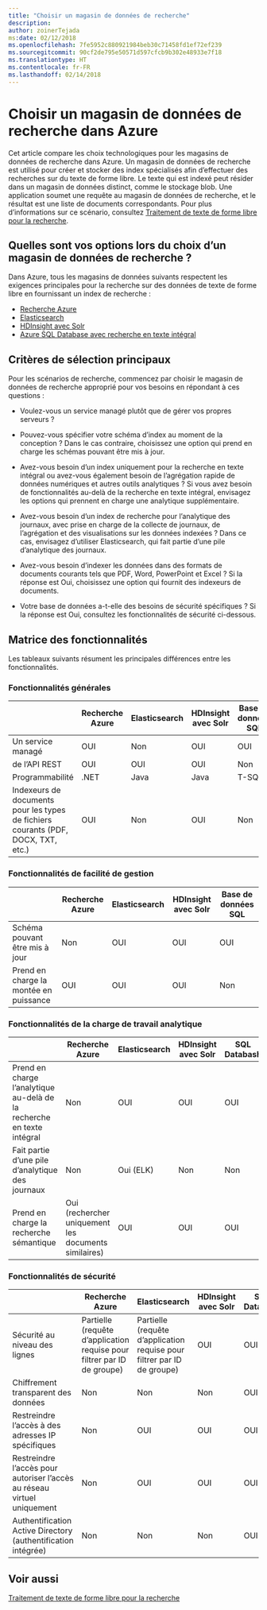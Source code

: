 ```yaml
---
title: "Choisir un magasin de données de recherche"
description: 
author: zoinerTejada
ms:date: 02/12/2018
ms.openlocfilehash: 7fe5952c880921984beb30c71458fd1ef72ef239
ms.sourcegitcommit: 90cf2de795e50571d597cfcb9b302e48933e7f18
ms.translationtype: HT
ms.contentlocale: fr-FR
ms.lasthandoff: 02/14/2018
---
```

# <a name="choosing-a-search-data-store-in-azure"></a>Choisir un magasin de données de recherche dans Azure

Cet article compare les choix technologiques pour les magasins de données de recherche dans Azure. Un magasin de données de recherche est utilisé pour créer et stocker des index spécialisés afin d’effectuer des recherches sur du texte de forme libre. Le texte qui est indexé peut résider dans un magasin de données distinct, comme le stockage blob. Une application soumet une requête au magasin de données de recherche, et le résultat est une liste de documents correspondants. Pour plus d’informations sur ce scénario, consultez [Traitement de texte de forme libre pour la recherche](../scenarios/search.md). 

## <a name="what-are-your-options-when-choosing-a-search-data-store"></a>Quelles sont vos options lors du choix d’un magasin de données de recherche ?
Dans Azure, tous les magasins de données suivants respectent les exigences principales pour la recherche sur des données de texte de forme libre en fournissant un index de recherche :
- [Recherche Azure](/azure/search/search-what-is-azure-search)
- [Elasticsearch](https://azuremarketplace.microsoft.com/marketplace/apps/elastic.elasticsearch?tab=Overview)
- [HDInsight avec Solr](/azure/hdinsight/hdinsight-hadoop-solr-install-linux)
- [Azure SQL Database avec recherche en texte intégral](/sql/relational-databases/search/full-text-search)


## <a name="key-selection-criteria"></a>Critères de sélection principaux

Pour les scénarios de recherche, commencez par choisir le magasin de données de recherche approprié pour vos besoins en répondant à ces questions :

- Voulez-vous un service managé plutôt que de gérer vos propres serveurs ?

- Pouvez-vous spécifier votre schéma d’index au moment de la conception ? Dans le cas contraire, choisissez une option qui prend en charge les schémas pouvant être mis à jour.

- Avez-vous besoin d’un index uniquement pour la recherche en texte intégral ou avez-vous également besoin de l’agrégation rapide de données numériques et autres outils analytiques ? Si vous avez besoin de fonctionnalités au-delà de la recherche en texte intégral, envisagez les options qui prennent en charge une analytique supplémentaire.

- Avez-vous besoin d’un index de recherche pour l’analytique des journaux, avec prise en charge de la collecte de journaux, de l’agrégation et des visualisations sur les données indexées ? Dans ce cas, envisagez d’utiliser Elasticsearch, qui fait partie d’une pile d’analytique des journaux.

- Avez-vous besoin d’indexer les données dans des formats de documents courants tels que PDF, Word, PowerPoint et Excel ? Si la réponse est Oui, choisissez une option qui fournit des indexeurs de documents.

- Votre base de données a-t-elle des besoins de sécurité spécifiques ? Si la réponse est Oui, consultez les fonctionnalités de sécurité ci-dessous.

## <a name="capability-matrix"></a>Matrice des fonctionnalités

Les tableaux suivants résument les principales différences entre les fonctionnalités.

### <a name="general-capabilities"></a>Fonctionnalités générales
| | Recherche Azure | Elasticsearch | HDInsight avec Solr | Base de données SQL | 
| --- | --- | --- | --- | --- | 
| Un service managé | OUI | Non  | OUI | OUI |  
| de l’API REST | OUI | OUI | OUI | Non  |
| Programmabilité | .NET | Java | Java | T-SQL | 
| Indexeurs de documents pour les types de fichiers courants (PDF, DOCX, TXT, etc.) | OUI | Non  | OUI | Non  |

### <a name="manageability-capabilities"></a>Fonctionnalités de facilité de gestion
| | Recherche Azure | Elasticsearch | HDInsight avec Solr | Base de données SQL | 
| --- | --- | --- | --- | --- |
| Schéma pouvant être mis à jour | Non  | OUI | OUI | OUI |
| Prend en charge la montée en puissance  | OUI | OUI | OUI | Non  |

### <a name="analytic-workload-capabilities"></a>Fonctionnalités de la charge de travail analytique
| | Recherche Azure | Elasticsearch | HDInsight avec Solr | SQL Databash | 
| --- | --- | --- | --- | --- | 
| Prend en charge l’analytique au-delà de la recherche en texte intégral | Non  | OUI | OUI | OUI |
| Fait partie d’une pile d’analytique des journaux | Non  | Oui (ELK) |  Non  | Non  |
| Prend en charge la recherche sémantique | Oui (rechercher uniquement les documents similaires) | OUI | OUI | OUI | 

### <a name="security-capabilities"></a>Fonctionnalités de sécurité
| | Recherche Azure | Elasticsearch | HDInsight avec Solr | SQL Databash | 
| --- | --- | --- | --- | --- | 
| Sécurité au niveau des lignes | Partielle (requête d’application requise pour filtrer par ID de groupe) | Partielle (requête d’application requise pour filtrer par ID de groupe) | OUI | OUI | 
| Chiffrement transparent des données | Non  | Non  | Non  | OUI |  
| Restreindre l’accès à des adresses IP spécifiques | Non  | OUI | OUI | OUI |   
| Restreindre l’accès pour autoriser l’accès au réseau virtuel uniquement | Non  | OUI | OUI | OUI |  
| Authentification Active Directory (authentification intégrée) | Non  | Non  | Non  | OUI | 

## <a name="see-also"></a>Voir aussi

[Traitement de texte de forme libre pour la recherche](../scenarios/search.md)